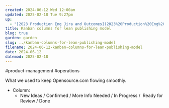 ```yaml
---
created: 2024-06-12 Wed 12:00am
updated: 2025-02-18 Tue 9:27pm
up:
  - "[2023 Production Eng Jira and Outcomes](2023%20Production%20Eng%20Jira%20and%20Outcomes.md)"
title: Kanban columns for lean publishing model
blog: true
garden: garden
slug: ../kanban-columns-for-lean-publishing-model
filename: 2024-06-12-kanban-columns-for-lean-publishing-model
date: 2024-06-12
datemod: 2025-02-18
---
```

#product-management #operations

What we used to keep Opensource.com flowing smoothly. 

- Column:
	- New Ideas / Confirmed / More Info Needed / In Progress /  Ready for Review / Done
